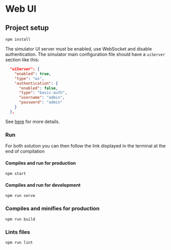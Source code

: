 # Web UI

## Project setup

```shell
npm install
```

The simulator UI server must be enabled, use WebSocket and disable authentication. The simulator main configuration file should have a `uiServer` section like this:

```json
  "uiServer": {
    "enabled": true,
    "type": "ws",
    "authentication": {
      "enabled": false,
      "type": "basic-auth",
      "username": "admin",
      "password": "admin"
    }
  },
```

See [here](../README.md#charging-stations-simulator-configuration) for more details.

### Run

For both solution you can then follow the link displayed in the terminal at the end of compilation

#### Compiles and run for production

```shell
npm start
```

#### Compiles and run for development

```shell
npm run serve
```

### Compiles and minifies for production

```shell
npm run build
```

### Lints files

```shell
npm run lint
```

